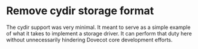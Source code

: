 # Remove cydir storage format

The cydir support was very minimal.  It meant to serve as a simple example
of what it takes to implement a storage driver.  It can perform that duty
here without unnecessarily hindering Dovecot core development efforts.
